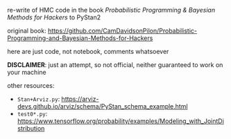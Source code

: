 re-write of HMC code in the book *Probabilistic Programming & Bayesian Methods for Hackers* to PyStan2

original book: https://github.com/CamDavidsonPilon/Probabilistic-Programming-and-Bayesian-Methods-for-Hackers

here are just code, not notebook, comments whatsoever

**DISCLAIMER**: just an attempt, so not official, neither guaranteed to work on your machine

other resources:

 - `Stan+Arviz.py`: https://arviz-devs.github.io/arviz/schema/PyStan_schema_example.html
 - `test0*.py`: https://www.tensorflow.org/probability/examples/Modeling_with_JointDistribution

